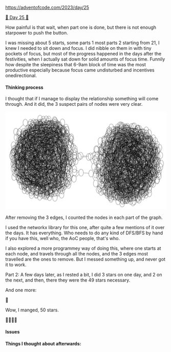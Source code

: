 
https://adventofcode.com/2023/day/25

[🌟 Day 25 🌟](https://adventofcode.com/2023/day/25)


How painful is that wait, when part one is done, but there is not enough starpower to push the button. 

I was missing about 5 starts, some parts 1 most parts 2 starting from 21, I knew I needed to sit down and focus. I did nibble on them in with tiny pockets of focus, but most of the progress happened in the days after the festivities, when I actually sat down for solid amounts of focus time. Funnily how despite the sleepiness that 6-9am block of time was the most productive especially because focus came undisturbed and incentives onedirectional.


#### Thinking process

I thought that if I manage to display the relationship something will come through.
And it did, the 3 suspect pairs of nodes were very clear. 

![Two blobs of nodes clearly separated by three edges.](relationships_of_the_nodes.png)


After removing the 3 edges, I counted the nodes in each part of the graph.

I used the networkx library for this one, after quite a few mentions of it over the days. It has everything. Who needs to do any kind of DFS/BFS by hand if you have this, well who, the AoC people, that's who.


I also explored a more programmey way of doing this, where one starts at each node, and travels through all the nodes, and the 3 edges most travelled are the ones to remove. But I messed something up, and never got it to work.



Part 2:
A few days later, as I rested a bit, I did 3 stars on one day, and 2 on the next, and then, there they were the 49 stars necessary.

And one more:

🌟

Wow, I manged, 50 stars.

🤝🙌😎🥳

#### Issues

#### Things I thought about afterwards: